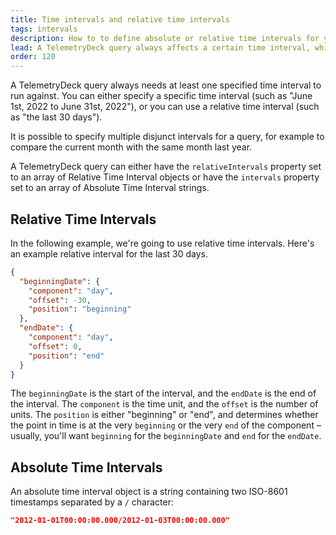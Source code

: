 ```yaml
---
title: Time intervals and relative time intervals
tags: intervals
description: How to to define absolute or relative time intervals for your queries
lead: A TelemetryDeck query always affects a certain time interval, which you can specify either in absolute terms, or relative to the query execution time.
order: 120
---
```


A TelemetryDeck query always needs at least one specified time interval to run against. You can either specify a specific time interval (such as "June 1st, 2022 to June 31st, 2022"), or you can use a relative time interval (such as "the last 30 days").

It is possible to specify multiple disjunct intervals for a query, for example to compare the current month with the same month last year.

A TelemetryDeck query can either have the `relativeIntervals` property set to an array of Relative Time Interval objects or have the `intervals` property set to an array of Absolute Time Interval strings.

## Relative Time Intervals

In the following example, we're going to use relative time intervals. Here's an example relative interval for the last 30 days.

```json
{
  "beginningDate": {
    "component": "day",
    "offset": -30,
    "position": "beginning"
  },
  "endDate": {
    "component": "day",
    "offset": 0,
    "position": "end"
  }
}
```

The `beginningDate` is the start of the interval, and the `endDate` is the end of the interval. The `component` is the time unit, and the `offset` is the number of units. The `position` is either "beginning" or "end", and determines whether the point in time is at the very `beginning` or the very `end` of the component – usually, you'll want `beginning` for the `beginningDate` and `end` for the `endDate`.

## Absolute Time Intervals

An absolute time interval object is a string containing two ISO-8601 timestamps separated by a `/` character:

```json
"2012-01-01T00:00:00.000/2012-01-03T00:00:00.000"
```
